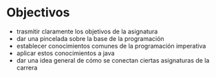 # Objectivos

- trasmitir claramente los objetivos de la asignatura
- dar una pincelada sobre la base de la programación
- establecer conocimientos comunes de la programación imperativa
- aplicar estos conocimientos a java
- dar una idea general de cómo se conectan ciertas asignaturas de la carrera


